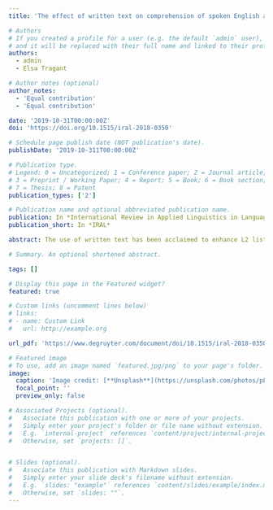 ```yaml
---
title: 'The effect of written text on comprehension of spoken English as a foreign language: A replication study'

# Authors
# If you created a profile for a user (e.g. the default `admin` user), write the username (folder name) here
# and it will be replaced with their full name and linked to their profile.
authors:
  - admin
  - Elsa Tragant

# Author notes (optional)
author_notes:
  - 'Equal contribution'
  - 'Equal contribution'

date: '2019-10-31T00:00:00Z'
doi: 'https://doi.org/10.1515/iral-2018-0350'

# Schedule page publish date (NOT publication's date).
publishDate: '2019-10-311T00:00:00Z'

# Publication type.
# Legend: 0 = Uncategorized; 1 = Conference paper; 2 = Journal article;
# 3 = Preprint / Working Paper; 4 = Report; 5 = Book; 6 = Book section;
# 7 = Thesis; 8 = Patent
publication_types: ['2']

# Publication name and optional abbreviated publication name.
publication: In *International Review in Applied Linguistics in Language Teaching*
publication_short: In *IRAL*

abstract: The use of written text has been acclaimed to enhance L2 listening comprehension, yet some argue that using written text does not effectively prepare learners to listen in real situations. Thus, the study was conducted to explore the effect of written text on learners’ perceived difficulty, listening comprehension and learning to listen through replicating the research by Diao, Chandler & Sweller (2007. The effect of written text on comprehension of spoken English as a foreign language. The American Journal of Psychology 237– 261)......

# Summary. An optional shortened abstract.

tags: []

# Display this page in the Featured widget?
featured: true

# Custom links (uncomment lines below)
# links:
# - name: Custom Link
#   url: http://example.org

url_pdf: 'https://www.degruyter.com/document/doi/10.1515/iral-2018-0350/html?lang=en'

# Featured image
# To use, add an image named `featured.jpg/png` to your page's folder.
image:
  caption: 'Image credit: [**Unsplash**](https://unsplash.com/photos/pLCdAaMFLTE)'
  focal_point: ''
  preview_only: false

# Associated Projects (optional).
#   Associate this publication with one or more of your projects.
#   Simply enter your project's folder or file name without extension.
#   E.g. `internal-project` references `content/project/internal-project/index.md`.
#   Otherwise, set `projects: []`.


# Slides (optional).
#   Associate this publication with Markdown slides.
#   Simply enter your slide deck's filename without extension.
#   E.g. `slides: "example"` references `content/slides/example/index.md`.
#   Otherwise, set `slides: ""`.
---
```

